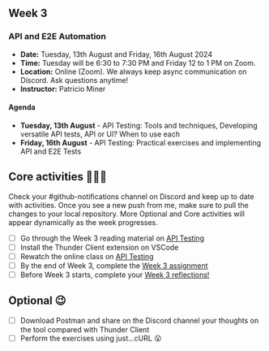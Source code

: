 ## Week 3

### API and E2E Automation

- **Date:** Tuesday, 13th August and Friday, 16th August 2024
- **Time:** Tuesday will be 6:30 to 7:30 PM and Friday 12 to 1 PM on Zoom.
- **Location:** Online (Zoom). We always keep async communication on Discord. Ask questions anytime!
- **Instructor:** Patricio Miner

#### Agenda

- **Tuesday, 13th August** -
  API Testing: Tools and techniques, Developing versatile API tests, API or UI? When to use each
- **Friday, 16th August** -
  API Testing: Practical exercises and implementing API and E2E Tests

## Core activities 🧑🏻‍💻

Check your #github-notifications channel on Discord and keep up to date with activities. Once you see a new push from me, make sure to pull the changes to your local repository. More Optional and Core activities will appear dynamically as the week progresses.

- [ ] Go through the Week 3 reading material on [API Testing](https://peach-freckle-a65.notion.site/Week-3-API-testing-automation-e7e48121abf04e3383521006e40711d0?pvs=4)
- [ ] Install the Thunder Client extension on VSCode
- [ ] Rewatch the online class on [API Testing](https://youtu.be/HeDwyGW4UAg)
- [ ] By the end of Week 3, complete the [Week 3 assignment](../exercises/Week%203/Assignment.md)
- [ ] Before Week 3 starts, complete your [Week 3 reflections!](../progress%20reflections/3rd-week-reflection.md)

## Optional 😉

- [ ] Download Postman and share on the Discord channel your thoughts on the tool compared with Thunder Client
- [ ] Perform the exercises using just...cURL 😮
